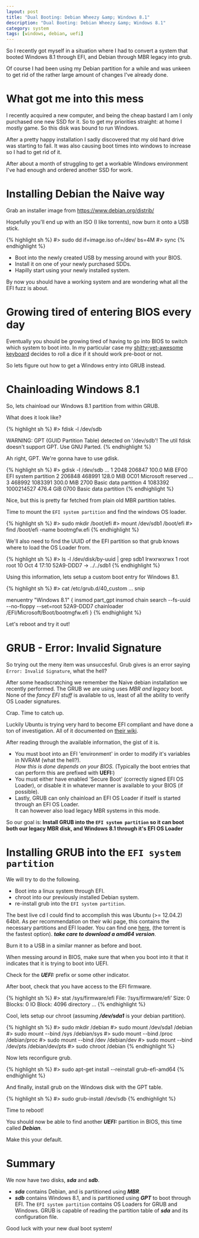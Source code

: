 ```yaml
---
layout: post
title: "Dual Booting: Debian Wheezy &amp; Windows 8.1"
description: "Dual Booting: Debian Wheezy &amp; Windows 8.1"
category: system
tags: [windows, debian, uefi]
---
```


So I recently got myself in a situation where I had to convert a system that booted Windows 8.1 through EFI, and Debian through MBR legacy into grub.

Of course I had been using my Debian partition for a while and was unkeen to get rid of the rather large amount of changes I've already done.

<!-- more -->

# What got me into this mess

I recently acquired a new computer, and being the cheap bastard I am I only
purchased one new SSD for it.
So to get my priorities straight: at home I mostly game.
So this disk was bound to run Windows.

After a pretty happy installation I sadly discovered that my old hard drive was
starting to fail.
It was also causing boot times into windows to increase so I had to get rid of
it.

After about a month of struggling to get a workable Windows environment I've
had enough and ordered another SSD for work.

# Installing Debian the Naive way

Grab an installer image from https://www.debian.org/distrib/

Hopefully you'll end up with an ISO (I like torrents), now burn it onto a USB
stick.

{% highlight sh %}
#> sudo dd if=image.iso of=/dev/<usb> bs=4M
#> sync
{% endhighlight %}

+ Boot into the newly created USB by messing around with your BIOS.
+ Install it on one of your newly purchased SDDs.
+ Hapilly start using your newly installed system.

By now you should have a working system and are wondering what all the EFI fuzz
is about.

# Growing tired of entering BIOS every day

Eventually you should be growing tired of having to go into BIOS to switch
which system to boot into.
In my particular case my [shitty-yet-awesome
keyboard](https://www.trulyergonomic.com/store/index.php) decides to roll
a dice if it should work pre-boot or not.

So lets figure out how to get a Windows entry into GRUB instead.

# Chainloading Windows 8.1

So, lets chainload our Windows 8.1 partition from within GRUB.

What does it look like?

{% highlight sh %}
#> fdisk -l /dev/sdb

WARNING: GPT (GUID Partition Table) detected on '/dev/sdb'! The util fdisk doesn't support GPT. Use GNU Parted.
{% endhighlight %}

Ah right, GPT.
We're gonna have to use gdisk.

{% highlight sh %}
#> gdisk -l /dev/sdb
...
   1            2048          206847   100.0 MiB   EF00  EFI system partition
   2          206848          468991   128.0 MiB   0C01  Microsoft reserved ...
   3          468992         1083391   300.0 MiB   2700  Basic data partition
   4         1083392      1000214527   476.4 GiB   0700  Basic data partition
{% endhighlight %}

Nice, but this is pretty far fetched from plain old MBR partition tables.

Time to mount the ```EFI system partition``` and find the windows OS loader.

{% highlight sh %}
#> sudo mkdir /boot/efi
#> mount /dev/sdb1 /boot/efi
#> find /boot/efi -name bootmgfw.efi
{% endhighlight %}

We'll also need to find the UUID of the EFI partition so that grub knows where to load the OS Loader from.

{% highlight sh %}
#> ls -l /dev/disk/by-uuid | grep sdb1
lrwxrwxrwx 1 root root 10 Oct  4 17:10 52A9-DDD7 -> ../../sdb1
{% endhighlight %}

Using this information, lets setup a custom boot entry for Windows 8.1.

{% highlight sh %}
#> cat /etc/grub.d/40_custom
... snip

menuentry "Windows 8.1" {
    insmod part_gpt
    insmod chain
    search --fs-uuid --no-floppy --set=root 52A9-DDD7
    chainloader /EFI/Microsoft/Boot/bootmgfw.efi
}
{% endhighlight %}

Let's reboot and try it out!

# GRUB - Error: Invalid Signature

So trying out the meny item was unsuccesful.
Grub gives is an error saying ```Error: Invalid Signature```, what the hell?

After some headscratching we remember the Naive debian installation we recently performed.
The GRUB we are using uses _MBR and legacy_ boot.
None of the _fancy EFI stuff_ is available to us, least of all the ability to verify OS Loader signatures.

Crap. Time to catch up.

Luckily Ubuntu is trying very hard to become EFI compliant and have done a ton of investigation.
All of it documented on [their wiki](https://help.ubuntu.com/community/UEFI).

After reading through the available information, the gist of it is.

* You must boot into an EFI 'environment' in order to modify it's variables in NVRAM (what the hell?).<br />
  <em>How this is done depends on your BIOS.</em>
  (Typically the boot entries that can perform this are prefixed with <b>UEFI:</b>)
* You must either have enabled 'Secure Boot' (correctly signed EFI OS Loader), or disable it in whatever manner is available to your BIOS (if possible).
* Lastly, GRUB can only chainload an EFI OS Loader if itself is started through an EFI OS Loader.<br />
  It can however also load legacy MBR systems in this mode.

So our goal is: <b>Install GRUB into the ```EFI system partition``` so it can boot both our legacy MBR disk, and Windows 8.1 through it's EFI OS Loader</b>

# Installing GRUB into the ```EFI system partition```

We will try to do the following.

+ Boot into a linux system through EFI.
+ chroot into our previously installed Debian system.
+ re-install grub into the ```EFI system partition```.

The best live cd I could find to accomplish this was Ubuntu (>= 12.04.2) 64bit.
As per recommendation on their wiki page, this contains the necessary partitions and EFI loader.
You can find one [here](http://releases.ubuntu.com/), (the torrent is the fastest option).
___take care to download a amd64 version___.

Burn it to a USB in a similar manner as before and boot.

When messing around in BIOS, make sure that when you boot into it that it indicates that it is trying to boot into UEFI.

Check for the ___UEFI:___ prefix or some other indicator.

After boot, check that you have access to the EFI firmware.

{% highlight sh %}
#> stat /sys/firmware/efi
  File: ‘/sys/firmware/efi’
  Size: 0               Blocks: 0          IO Block: 4096   directory
...
{% endhighlight %}

Cool, lets setup our chroot (assuming ___/dev/sda1___ is your debian partition).

{% highlight sh %}
#> sudo mkdir /debian
#> sudo mount /dev/sda1 /debian
#> sudo mount --bind /sys /debian/sys
#> sudo mount --bind /proc /debian/proc
#> sudo mount --bind /dev /debian/dev
#> sudo mount --bind /dev/pts /debian/dev/pts
#> sudo chroot /debian
{% endhighlight %}

Now lets reconfigure grub.

{% highlight sh %}
#> sudo apt-get install --reinstall grub-efi-amd64
{% endhighlight %}

And finally, install grub on the Windows disk with the GPT table.

{% highlight sh %}
#> sudo grub-install /dev/sdb
{% endhighlight %}

Time to reboot!

You should now be able to find another ___UEFI:___ partition in BIOS, this time called ___Debian___.

Make this your default.

# Summary

We now have two disks, ___sda___ and ___sdb___.

+ ___sda___ contains Debian, and is partitioned using ___MBR___.
+ ___sdb___ contains Windows 8.1, and is partitioned using ___GPT___ to boot through EFI.
  The ```EFI system partition``` contains OS Loaders for GRUB and Windows.
  GRUB is capable of reading the partition table of ___sda___ and its configuration file.

Good luck with your new dual boot system!

